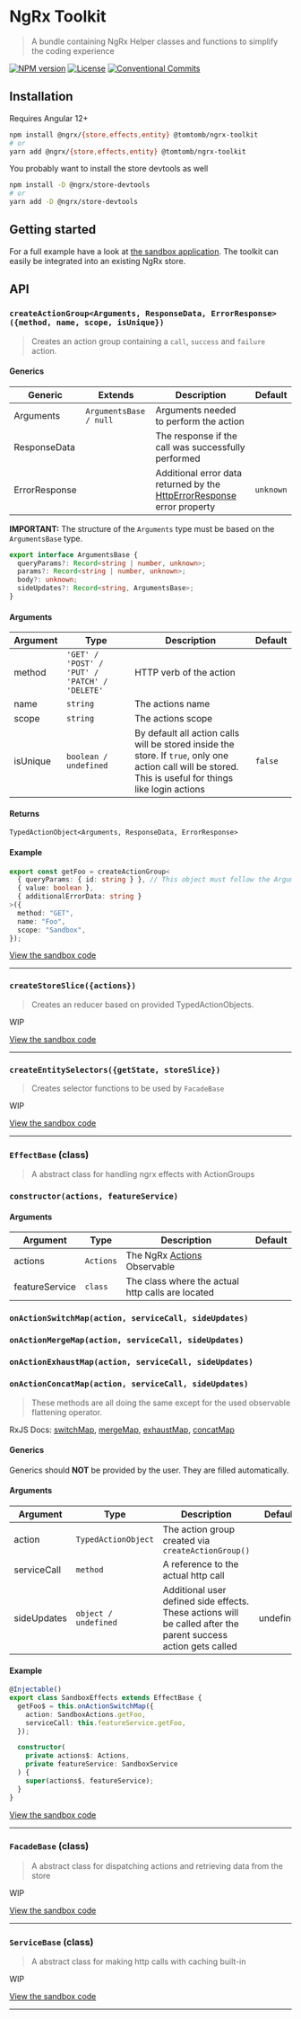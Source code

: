 # NgRx Toolkit

> A bundle containing NgRx Helper classes and functions to simplify the coding experience

[![NPM version](https://img.shields.io/npm/v/@tomtomb/ngrx-toolkit)](https://www.npmjs.com/package/@tomtomb/ngrx-toolkit)
[![License](https://img.shields.io/github/license/tomtomb/ngrx-toolkit)](https://github.com/TomTomB/ngrx-toolkit/blob/main/LICENSE)
[![Conventional Commits](https://img.shields.io/badge/Conventional%20Commits-1.0.0-yellow.svg)](https://conventionalcommits.org)

## Installation

Requires Angular 12+

```bash
npm install @ngrx/{store,effects,entity} @tomtomb/ngrx-toolkit
# or
yarn add @ngrx/{store,effects,entity} @tomtomb/ngrx-toolkit
```

You probably want to install the store devtools as well

```bash
npm install -D @ngrx/store-devtools
# or
yarn add -D @ngrx/store-devtools
```

## Getting started

For a full example have a look at [the sandbox application](https://github.com/TomTomB/ngrx-toolkit/tree/main/projects/sandbox). The toolkit can easily be integrated into an existing NgRx store.

## API

### `createActionGroup<Arguments, ResponseData, ErrorResponse>({method, name, scope, isUnique})`

> Creates an action group containing a `call`, `success` and `failure` action.

#### Generics

| Generic       | Extends                | Description                                                                                                                    | Default   |
| ------------- | ---------------------- | ------------------------------------------------------------------------------------------------------------------------------ | --------- |
| Arguments     | `ArgumentsBase / null` | Arguments needed to perform the action                                                                                         |           |
| ResponseData  |                        | The response if the call was successfully performed                                                                            |           |
| ErrorResponse |                        | Additional error data returned by the [HttpErrorResponse](https://angular.io/api/common/http/HttpErrorResponse) error property | `unknown` |

**IMPORTANT:** The structure of the `Arguments` type must be based on the `ArgumentsBase` type.

```typescript
export interface ArgumentsBase {
  queryParams?: Record<string | number, unknown>;
  params?: Record<string | number, unknown>;
  body?: unknown;
  sideUpdates?: Record<string, ArgumentsBase>;
}
```

#### Arguments

| Argument | Type                                          | Description                                                                                                                                               | Default |
| -------- | --------------------------------------------- | --------------------------------------------------------------------------------------------------------------------------------------------------------- | ------- |
| method   | `'GET' / 'POST' / 'PUT' / 'PATCH' / 'DELETE'` | HTTP verb of the action                                                                                                                                   |         |
| name     | `string`                                      | The actions name                                                                                                                                          |         |
| scope    | `string`                                      | The actions scope                                                                                                                                         |         |
| isUnique | `boolean / undefined`                         | By default all action calls will be stored inside the store. If `true`, only one action call will be stored. This is useful for things like login actions | `false` |

#### Returns

`TypedActionObject<Arguments, ResponseData, ErrorResponse>`

#### Example

```typescript
export const getFoo = createActionGroup<
  { queryParams: { id: string } }, // This object must follow the ArgumentsBase type
  { value: boolean },
  { additionalErrorData: string }
>({
  method: "GET",
  name: "Foo",
  scope: "Sandbox",
});
```

[View the sandbox code](https://github.com/TomTomB/ngrx-toolkit/blob/main/projects/sandbox/src/app/store/sandbox.actions.ts)

---

### `createStoreSlice({actions})`

> Creates an reducer based on provided TypedActionObjects.

WIP

[View the sandbox code](https://github.com/TomTomB/ngrx-toolkit/blob/main/projects/sandbox/src/app/store/sandbox.reducer.ts)

---

### `createEntitySelectors({getState, storeSlice})`

> Creates selector functions to be used by `FacadeBase`

WIP

[View the sandbox code](https://github.com/TomTomB/ngrx-toolkit/blob/main/projects/sandbox/src/app/store/sandbox.selectors.ts)

---

### `EffectBase` (class)

> A abstract class for handling ngrx effects with ActionGroups

### `constructor(actions, featureService)`

#### Arguments

| Argument       | Type      | Description                                                        | Default |
| -------------- | --------- | ------------------------------------------------------------------ | ------- |
| actions        | `Actions` | The NgRx [Actions](https://ngrx.io/api/effects/Actions) Observable |         |
| featureService | `class`   | The class where the actual http calls are located                  |         |

### `onActionSwitchMap(action, serviceCall, sideUpdates)`

### `onActionMergeMap(action, serviceCall, sideUpdates)`

### `onActionExhaustMap(action, serviceCall, sideUpdates)`

### `onActionConcatMap(action, serviceCall, sideUpdates)`

> These methods are all doing the same except for the used observable flattening operator. <br>

RxJS Docs: [switchMap](https://rxjs.dev/api/operators/switchMap), [mergeMap](https://rxjs.dev/api/operators/mergeMap), [exhaustMap](https://rxjs.dev/api/operators/exhaustMap), [concatMap](https://rxjs.dev/api/operators/concatMap)

#### Generics

Generics should **NOT** be provided by the user. They are filled automatically.

#### Arguments

| Argument    | Type                 | Description                                                                                                    | Default   |
| ----------- | -------------------- | -------------------------------------------------------------------------------------------------------------- | --------- |
| action      | `TypedActionObject`  | The action group created via `createActionGroup()`                                                             |           |
| serviceCall | `method`             | A reference to the actual http call                                                                            |           |
| sideUpdates | `object / undefined` | Additional user defined side effects. These actions will be called after the parent success action gets called | undefined |

#### Example

```typescript
@Injectable()
export class SandboxEffects extends EffectBase {
  getFoo$ = this.onActionSwitchMap({
    action: SandboxActions.getFoo,
    serviceCall: this.featureService.getFoo,
  });

  constructor(
    private actions$: Actions,
    private featureService: SandboxService
  ) {
    super(actions$, featureService);
  }
}
```

[View the sandbox code](https://github.com/TomTomB/ngrx-toolkit/blob/main/projects/sandbox/src/app/store/sandbox.effects.ts)

---

### `FacadeBase` (class)

> A abstract class for dispatching actions and retrieving data from the store

WIP

[View the sandbox code](https://github.com/TomTomB/ngrx-toolkit/blob/main/projects/sandbox/src/app/store/sandbox.facade.ts)

---

### `ServiceBase` (class)

> A abstract class for making http calls with caching built-in

WIP

[View the sandbox code](https://github.com/TomTomB/ngrx-toolkit/blob/main/projects/sandbox/src/app/store/sandbox.service.ts)

---
